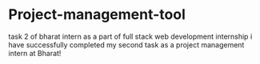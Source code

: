 # Project-management-tool
task 2 of bharat intern as a part of full stack web development internship
i have successfully completed my second task as a project management intern at Bharat! 